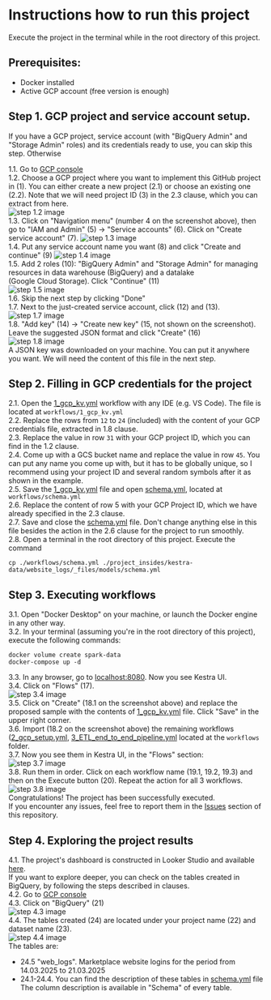 # Instructions how to run this project
Execute the project in the terminal while in the root directory of this project.


## Prerequisites:
- Docker installed
- Active GCP account (free version is enough)



## Step 1. GCP project and service account setup.

If you have a GCP project, service account (with "BigQuery Admin" and "Storage Admin" roles) and its credentials ready to use, you can skip this step. Otherwise

1.1. Go to [GCP console](https://console.cloud.google.com/) \
1.2. Choose a GCP project where you want to implement this GitHub project in (1). You can either create a new project (2.1) or choose an existing one (2.2). Note that we will need project ID (3) in the 2.3 clause, which you can extract from here. \
   ![step 1.2 image](https://i.imgur.com/TEaJC5Q.jpeg) \
1.3. Click on "Navigation menu" (number 4 on the screenshot above), then go to "IAM and Admin" (5) -> "Service accounts" (6). Click on "Create service account" (7).
   ![step 1.3 image](https://i.imgur.com/s1CUgcm.jpeg) \
1.4. Put any service account name you want (8) and click "Create and continue" (9)
   ![step 1.4 image](https://i.imgur.com/lIcaYky.jpeg) \
1.5. Add 2 roles (10): "BigQuery Admin" and "Storage Admin" for managing resources in data warehouse (BigQuery) and a datalake \
   (Google Cloud Storage). Click "Continue" (11) \
   ![step 1.5 image](https://i.imgur.com/dgIStzE.jpeg) \
1.6. Skip the next step by clicking "Done" \
1.7. Next to the just-created service account, click (12) and (13). \
   ![step 1.7 image](https://i.imgur.com/FOe6HK9.jpeg) \
1.8. "Add key" (14) -> "Create new key" (15, not shown on the screenshot). Leave the suggested JSON format and click "Create" (16) \
   ![step 1.8 image](https://i.imgur.com/xoaDHSv.jpeg) \
   A JSON key was downloaded on your machine. You can put it anywhere you want. We will need the content of this file in the next step.


## Step 2. Filling in GCP credentials for the project
2.1. Open the [1_gcp_kv.yml](workflows/1_gcp_kv.yml) workflow with any IDE (e.g. VS Code). The file is located at `workflows/1_gcp_kv.yml` \
2.2. Replace the rows from `12` to `24` (included) with the content of your GCP credentials file, extracted in 1.8 clause. \
2.3. Replace the value in row `31` with your GCP project ID, which you can find in the 1.2 clause. \
2.4. Come up with a GCS bucket name and replace the value in row `45`. You can put any name you come up with, but it has to be globally unique, so I recommend using your project ID and several random symbols after it as shown in the example. \
2.5. Save the [1_gcp_kv.yml](workflows/1_gcp_kv.yml) file and open [schema.yml](workflows/schema.yml), located at `workflows/schema.yml` \
2.6. Replace the content of row 5 with your GCP Project ID, which we have already specified in the 2.3 clause. \
2.7. Save and close the [schema.yml](workflows/schema.yml) file. Don't change anything else in this file besides the action in the 2.6 clause for the project to run smoothly. \
2.8. Open a terminal in the root directory of this project. Execute the command 
```
cp ./workflows/schema.yml ./project_insides/kestra-data/website_logs/_files/models/schema.yml
```


## Step 3. Executing workflows
3.1. Open "Docker Desktop" on your machine, or launch the Docker engine in any other way. \
3.2. In your terminal (assuming you're in the root directory of this project), execute the following commands: 
```
docker volume create spark-data
docker-compose up -d
```
3.3. In any browser, go to [localhost:8080](http://localhost:8080/). Now you see Kestra UI. \
3.4. Click on "Flows" (17). \
   ![step 3.4 image](https://i.imgur.com/d52QD7Y.jpeg) \
3.5. Click on "Create" (18.1 on the screenshot above) and replace the proposed sample with the contents of [1_gcp_kv.yml](workflows/1_gcp_kv.yml) file. Click "Save" in the upper right corner. \
3.6. Import (18.2 on the screenshot above) the remaining workflows ([2_gcp_setup.yml](workflows/2_gcp_setup.yml), [3_ETL_end_to_end_pipeline.yml](workflows/3_ETL_end_to_end_pipeline.yml) located at the `workflows` folder. \
3.7. Now you see them in Kestra UI, in the "Flows" section: \
   ![step 3.7 image](https://i.imgur.com/ips8dKz.jpeg) \
3.8. Run them in order. Click on each workflow name (19.1, 19.2, 19.3) and then on the Execute button (20). Repeat the action for all 3 workflows. \
   ![step 3.8 image](https://i.imgur.com/zCXZzq4.jpeg) \
   Congratulations! The project has been successfully executed. \
   If you encounter any issues, feel free to report them in the [Issues](https://github.com/Hexagon9099/website_logs/issues) section of this repository.


## Step 4. Exploring the project results 
4.1. The project's dashboard is constructed in Looker Studio and available [here](https://lookerstudio.google.com/s/quHfV4HKzzA). \
   If you want to explore deeper, you can check on the tables created in BigQuery, by following the steps described in  clauses. \
4.2. Go to [GCP console](https://console.cloud.google.com/) \
4.3. Click on "BigQuery" (21) \
   ![step 4.3 image](https://i.imgur.com/fUHn65J.jpeg) \
4.4. The tables created (24) are located under your project name (22) and dataset name (23). \
   ![step 4.4 image](https://i.imgur.com/MyKyVcl.jpeg) \
 The tables are:
 - 24.5 "web_logs". Marketplace website logins for the period from 14.03.2025 to 21.03.2025
 - 24.1-24.4. You can find the description of these tables in [schema.yml](workflows/schema.yml) file \
 The column description is available in "Schema" of every table.

   

